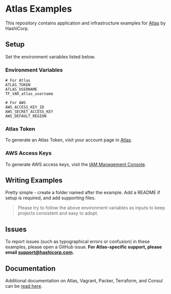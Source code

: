 # Atlas Examples

This repository contains application and infrastructure examples
for [Atlas](https://atlas.hashicorp.com/) by HashiCorp.

## Setup

Set the environment variables listed below.

### Environment Variables

```
# For Atlas
ATLAS_TOKEN
ATLAS_USERNAME
TF_VAR_atlas_username

# For AWS
AWS_ACCESS_KEY_ID
AWS_SECRET_ACCESS_KEY
AWS_DEFAULT_REGION
```

### Atlas Token

To generate an Atlas Token, visit your account page in [Atlas](https://atlas.hashicorp.com/settings/tokens?utm_source=github&utm_medium=examples&utm_campaign=readme).

### AWS Access Keys

To generate AWS access keys, visit the [IAM Management Console](https://console.aws.amazon.com/iam/home?region=us-east-1#home).

## Writing Examples

Pretty simple - create a folder named after the example. Add a README if
setup is required, and add supporting files.

> Please try to follow the above environment variables as inputs to keep
projects consistent and easy to adopt.

## Issues

To report issues (such as typographical errors or confusion) in these examples,
please open a GitHub issue. **For Atlas-specific support, please email
[support@hashicorp.com](mailto:support@hashicorp.com).**


## Documentation

Additional documentation on Atlas, Vagrant, Packer, Terraform, and Consul
can be [read here](https://atlas.hashicorp.com/help#documentation).
